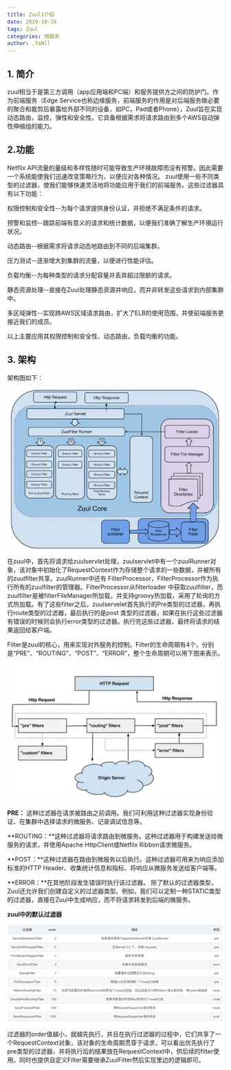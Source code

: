 ```yaml
---
title: Zuul1介绍
date: 2019-10-19
tags: Zuul
categories: 微服务
author: ,YaNll
---
```

1\. 简介
------

zuul相当于是第三方调用（app应用端和PC端）和服务提供方之间的防护门。作为前端服务（Edge Service也称边缘服务，前端服务的作用是对后端服务做必要的聚合和裁剪后暴露给外部不同的设备，如PC，Pad或者Phone），Zuul旨在实现动态路由，监控，弹性和安全性。它具备根据需求将请求路由到多个AWS自动弹性伸缩组的能力。

2.功能
----

Netflix API流量的量级和多样性随时可能导致生产环境故障而没有预警。因此需要一个系统能使我们迅速改变策略行为，以便应对各种情况。 zuul使用一些不同类型的过滤器，使我们能够快速灵活地将功能应用于我们的前端服务。这些过滤器具有以下功能：

权限控制和安全性--为每个请求提供身份认证，并拒绝不满足条件的请求。

预警和监控--跟踪前端有意义的请求和统计数据，以便我们准确了解生产环境运行状况。

动态路由--根据需求将请求动态地路由到不同的后端集群。

压力测试--逐渐增大到集群的流量，以便进行性能评估。

负载均衡--为每种类型的请求分配容量并丢弃超过限额的请求。

静态资源处理--直接在Zuul处理静态资源并响应，而并非转发这些请求到内部集群中。

多区域弹性--实现跨AWS区域请求路由，扩大了ELB的使用范围，并使前端服务更接近我们的成员。

以上主要应用其权限控制和安全性、动态路由，负载均衡的功能。

3\. 架构
------

架构图如下：

![](resources/9C950D8B2AD1A5CDC2882FEE50C4ACA7.jpg)

在zuul中，首先将请求给zuulservlet处理，zuulservlet中有一个zuulRunner对象，该对象中初始化了RequestContext作为存储整个请求的一些数据，并被所有的zuulfilter共享。zuulRunner中还有 FilterProcessor，FilterProcessor作为执行所有的zuulfilter的管理器。FilterProcessor从filterloader 中获取zuulfilter，而zuulfilter是被filterFileManager所加载，并支持groovy热加载，采用了轮询的方式热加载。有了这些filter之后，zuulservelet首先执行的Pre类型的过滤器，再执行route类型的过滤器，最后执行的是post 类型的过滤器，如果在执行这些过滤器有错误的时候则会执行error类型的过滤器。执行完这些过滤器，最终将请求的结果返回给客户端。

Filter是zuul的核心，用来实现对外服务的控制。Filter的生命周期有4个，分别是“PRE”、“ROUTING”、“POST”、“ERROR”，整个生命周期可以用下图来表示。

![](resources/DC0ED4CEFDF0C59FB37CE8270A673BB9.jpg)

**PRE：** 这种过滤器在请求被路由之前调用。我们可利用这种过滤器实现身份验证、在集群中选择请求的微服务、记录调试信息等。

**ROUTING：**这种过滤器将请求路由到微服务。这种过滤器用于构建发送给微服务的请求，并使用Apache HttpClient或Netfilx Ribbon请求微服务。

**POST：**这种过滤器在路由到微服务以后执行。这种过滤器可用来为响应添加标准的HTTP Header、收集统计信息和指标、将响应从微服务发送给客户端等。

**ERROR：**在其他阶段发生错误时执行该过滤器。 除了默认的过滤器类型，Zuul还允许我们创建自定义的过滤器类型。例如，我们可以定制一种STATIC类型的过滤器，直接在Zuul中生成响应，而不将请求转发到后端的微服务。

**zuul中的默认过滤器**

![](resources/34448348E7F36DB7FBAF9F00D100E289.jpg)

过滤器的order值越小，就越先执行，并且在执行过滤器的过程中，它们共享了一个RequestContext对象，该对象的生命周期贯穿于请求，可以看出优先执行了pre类型的过滤器，并将执行后的结果放在RequestContext中，供后续的filter使用。同时也提供自定义Filter需要继承ZuulFilter然后实现里边的逻辑即可。